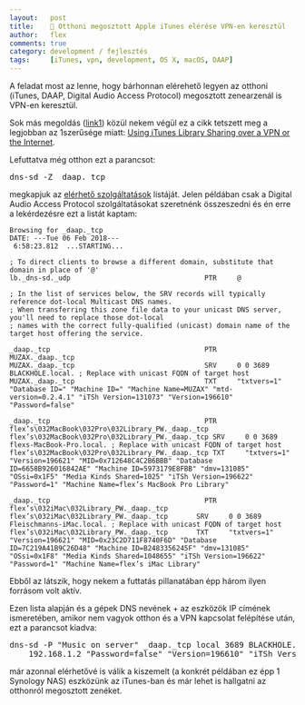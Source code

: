 ```yaml
---
layout:   post
title:    📢 Otthoni megosztott Apple iTunes elérése VPN-en keresztül
author:   flex
comments: true
category: development / fejlesztés 
tags:     [iTunes, vpn, development, OS X, macOS, DAAP]
---
```


A feladat most az lenne, hogy bárhonnan elérehető legyen az otthoni (iTunes, DAAP, Digital Audio Access Protocol) megosztott zenearzenál is VPN-en keresztül. 

Sok más megoldás ([link1](http://theriom.com/Access-your-Bonjour-printer-over-VPN-from-your-iOS-device)) közül nekem végül ez a cikk tetszett meg a legjobban az 1szerűsége miatt: [Using iTunes Library Sharing over a VPN or the Internet](https://www.joshcurry.co.uk/posts/using-itunes-library-sharing-over-a-vpn-or-the-internet).

Lefuttatva még otthon ezt a parancsot: 

<pre class="terminal">dns-sd -Z _daap._tcp</pre>

megkapjuk az [elérhető szolgáltatások](https://developer.apple.com/library/content/qa/qa1312/_index.html) listáját. Jelen példában csak a Digital Audio Access Protocol szolgáltatásokat szeretnénk összeszedni és én erre a lekérdezésre ezt a listát kaptam:

```
Browsing for _daap._tcp
DATE: ---Tue 06 Feb 2018---
 6:58:23.812  ...STARTING...

; To direct clients to browse a different domain, substitute that domain in place of '@'
lb._dns-sd._udp                                 PTR     @

; In the list of services below, the SRV records will typically reference dot-local Multicast DNS names.
; When transferring this zone file data to your unicast DNS server, you'll need to replace those dot-local
; names with the correct fully-qualified (unicast) domain name of the target host offering the service.

_daap._tcp                                      PTR     MUZAX._daap._tcp
MUZAX._daap._tcp                                SRV     0 0 3689 BLACKHOLE.local. ; Replace with unicast FQDN of target host
MUZAX._daap._tcp                                TXT     "txtvers=1" "Database ID=" "Machine ID=" "Machine Name=MUZAX" "mtd-version=0.2.4.1" "iTSh Version=131073" "Version=196610" "Password=false"

_daap._tcp                                      PTR     flex’s\032MacBook\032Pro\032Library_PW._daap._tcp
flex’s\032MacBook\032Pro\032Library_PW._daap._tcp SRV     0 0 3689 flexs-MacBook-Pro.local. ; Replace with unicast FQDN of target host
flex’s\032MacBook\032Pro\032Library_PW._daap._tcp TXT     "txtvers=1" "Version=196621" "MID=0x712648C4C2B6BBB" "Database ID=6658B926016842AE" "Machine ID=5973179E8FBB" "dmv=131085" "OSsi=0x1F5" "Media Kinds Shared=1025" "iTSh Version=196622" "Password=1" "Machine Name=flex’s MacBook Pro Library"

_daap._tcp                                      PTR     flex’s\032iMac\032Library_PW._daap._tcp
flex’s\032iMac\032Library_PW._daap._tcp       SRV     0 0 3689 Fleischmanns-iMac.local. ; Replace with unicast FQDN of target host
flex’s\032iMac\032Library_PW._daap._tcp       TXT     "txtvers=1" "Version=196621" "MID=0x23C2D711F8740F6D" "Database ID=7C219A41B9C26D48" "Machine ID=B2483356245F" "dmv=131085" "OSsi=0x1F8" "Media Kinds Shared=1048655" "iTSh Version=196622" "Password=1" "Machine Name=flex’s iMac Library"
```

Ebből az látszik, hogy nekem a futtatás pillanatában épp három ilyen forrásom volt aktív. 

Ezen lista alapján és a gépek DNS nevének + az eszközök IP címének ismeretében, amikor nem vagyok otthon és a VPN kapcsolat felépítése után, ezt a parancsot kiadva:

<pre class="terminal">dns-sd -P "Music on server" _daap._tcp local 3689 BLACKHOLE.fleischmann.local. \
    192.168.1.2 "Password=false" "Version=196610" "iTSh Version=131073" "mtd-version=0.2.4.1" "Machine Name=MUZAX" "Machine ID=" "Database ID=" "txtvers=1"</pre>

már azonnal elérhetővé is válik a kiszemelt (a konkrét példában ez épp 1 Synology NAS) eszközünk az iTunes-ban és már lehet is hallgatni az otthonról megosztott zenéket.